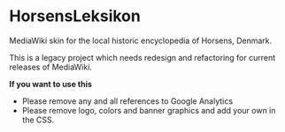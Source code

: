 HorsensLeksikon
===============

MediaWiki skin for the local historic encyclopedia of Horsens, Denmark.

This is a legacy project which needs redesign and refactoring for current releases of MediaWiki.

**If you want to use this**

- Please remove any and all references to Google Analytics
- Please remove logo, colors and banner graphics and add your own in the CSS.
